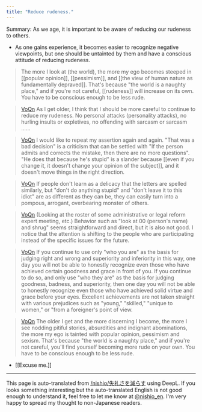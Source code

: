 ```yaml
---
title: "Reduce rudeness."
---
```


Summary: As we age, it is important to be aware of reducing our rudeness to others.
- As one gains experience, it becomes easier to recognize negative viewpoints, but one should be untainted by them and have a conscious attitude of reducing rudeness.
>  The more I look at (the world), the more my ego becomes steeped in [[popular opinion]], [[pessimism]], and [[the view of human nature as fundamentally depraved]].
>  That's because "the world is a naughty place," and if you're not careful, [[rudeness]] will increase on its own.
>  You have to be conscious enough to be less rude.


> [VoQn](https://twitter.com/VoQn/status/1692584460183826446) As I get older, I think that I should be more careful to continue to reduce my rudeness.
>  No personal attacks (personality attacks), no hurling insults or expletives, no offending with sarcasm or sarcasm ......

> [VoQn](https://twitter.com/VoQn/status/1692585781544833057) I would like to repeat my assertion again and again.
>  "That was a bad decision" is a criticism that can be settled with "If the person admits and corrects the mistake, then there are no more questions".
>  "He does that because he's stupid" is a slander because [[even if you change it, it doesn't change your opinion of the subject]], and it doesn't move things in the right direction.

> [VoQn](https://twitter.com/VoQn/status/1692586619885478242) If people don't learn as a delicacy that the letters are spelled similarly, but "don't do anything stupid" and "don't leave it to this idiot" are as different as they can be, they can easily turn into a pompous, arrogant, overbearing monster of others.

> [VoQn](https://twitter.com/VoQn/status/1692588224747823274) (Looking at the roster of some administrative or legal reform expert meeting, etc.) Behavior such as "look at 00 (person's name) and shrug" seems straightforward and direct, but it is also not good.
>  I notice that the attention is shifting to the people who are participating instead of the specific issues for the future.

> [VoQn](https://twitter.com/VoQn/status/1692589100266840385) If you continue to use only "who you are" as the basis for judging right and wrong and superiority and inferiority in this way, one day you will not be able to honestly recognize even those who have achieved certain goodness and grace in front of you. If you continue to do so, and only use "who they are" as the basis for judging goodness, badness, and superiority, then one day you will not be able to honestly recognize even those who have achieved solid virtue and grace before your eyes.
>  Excellent achievements are not taken straight with various prejudices such as "young," "skilled," "unique to women," or "from a foreigner's point of view.

> [VoQn](https://twitter.com/VoQn/status/1692590625970078109) The older I get and the more discerning I become, the more I see nodding pitiful stories, absurdities and indignant abominations, the more my ego is tainted with popular opinion, pessimism and sexism.
>  That's because "the world is a naughty place," and if you're not careful, you'll find yourself becoming more rude on your own.
>  You have to be conscious enough to be less rude.

- [[Excuse me.]]

---
This page is auto-translated from [/nishio/失礼さを減らす](https://scrapbox.io/nishio/失礼さを減らす) using DeepL. If you looks something interesting but the auto-translated English is not good enough to understand it, feel free to let me know at [@nishio_en](https://twitter.com/nishio_en). I'm very happy to spread my thought to non-Japanese readers.